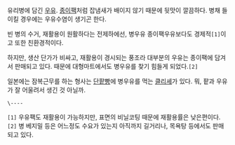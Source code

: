 유리병에 담긴 [우유](%EC%9A%B0%EC%9C%A0.md).
[종이팩](%EC%A2%85%EC%9D%B4%ED%8C%A9.md)처럼 잡냄새가 배이지 않기 때문에 뒷맛이 깔끔하다. 병채 들이킬
경우에는 우유수염이 생기곤 한다.

빈 병의 수거, 재활용이 원활하다는 전제하에선, 병우유 종이팩우유보다도 경제적`[1]`이고 또한 친환경적이다.

하지만, 생산 단가가 비싸고, 재활용이 경시되는 풍조라 대부분의 우유는 종이팩에 담겨서 판매되고 있다. 때문에 대형마트에서도 병우유를 찾기
힘들게 되었다.`[2]`

일본에는 잠복근무를 하는 형사는 [단팥빵](%EB%8B%A8%ED%8C%A5%EB%B9%B5.md)에 병우유를 먹는
[클리셰](%ED%81%B4%EB%A6%AC%EC%85%B0.md)가 있다. 뭐, 팥과 우유가 잘 어울려서 생긴 것 아닐까.

`\----`

`[1]` 우유팩도 재활용이 가능하지만, 표면의 비닐코팅 때문에 재활용률은 낮은편이다.  
`[2]` 병 베지밀 등은 어느정도 수요가 있는지 아직까지 길거리나, 목욕탕 등에서도 판매되고 있다.

